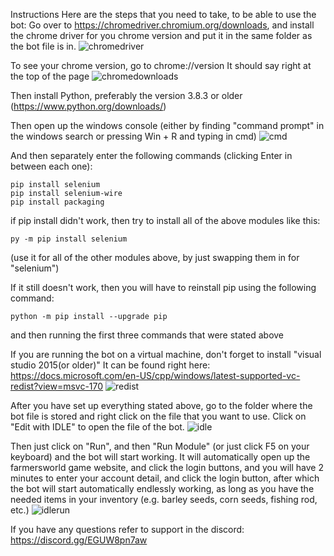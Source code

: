 Instructions
Here are the steps that you need to take, to be able to use the bot:
Go over to https://chromedriver.chromium.org/downloads, and install the chrome driver for you chrome version and put it in the same folder as the bot file is in.
![chromedriver](https://user-images.githubusercontent.com/95449479/145630836-57cd7117-db08-4619-8b56-485b49f49377.png)

To see your chrome version, go to chrome://version
It should say right at the top of the page
![chromedownloads](https://user-images.githubusercontent.com/95449479/145630869-5c055173-d161-4edd-865a-8adfc7f46097.png)

Then install Python, preferably the version 3.8.3 or older (https://www.python.org/downloads/)

Then open up the windows console (either by finding "command prompt" in the windows search or pressing Win + R and typing in cmd)
![cmd](https://user-images.githubusercontent.com/95449479/145630898-3087d4e6-1ee5-42e7-a3eb-f4554c952458.png)

And then separately enter the following commands (clicking Enter in between each one):
```
pip install selenium
pip install selenium-wire
pip install packaging
```
if pip install didn't work, then try to install all of the above modules like this:
```
py -m pip install selenium
```
(use it for all of the other modules above, by just swapping them in for "selenium")

If it still doesn't work, then you will have to reinstall pip using the following command:
```
python -m pip install --upgrade pip
```
and then running the first three commands that were stated above

If you are running the bot on a virtual machine, don't forget to install "visual studio 2015(or older)"
It can be found right here:
https://docs.microsoft.com/en-US/cpp/windows/latest-supported-vc-redist?view=msvc-170
![redist](https://user-images.githubusercontent.com/95449479/145630945-606bf2fb-6cf9-44d0-a0a2-c4e7732e4942.png)

After you have set up everything stated above, go to the folder where the bot file is stored and right click on the file that you want to use. Click on "Edit with IDLE" to open the file of the bot.
![idle](https://user-images.githubusercontent.com/95449479/145630977-78567ff5-9c04-46bc-8d81-480fb285b307.png)

Then just click on "Run", and then "Run Module" (or just click F5 on your keyboard) and the bot will start working. It will automatically open up the farmersworld game website, and click the login buttons, and you will have 2 minutes to enter your account detail, and click the login button, after which the bot will start automatically endlessly working, as long as you have the needed items in your inventory (e.g. barley seeds, corn seeds, fishing rod, etc.)
![idlerun](https://user-images.githubusercontent.com/95449479/145631004-9d787943-2db1-4350-937f-044d90bc4110.png)

If you have any questions refer to support in the discord: https://discord.gg/EGUW8pn7aw
